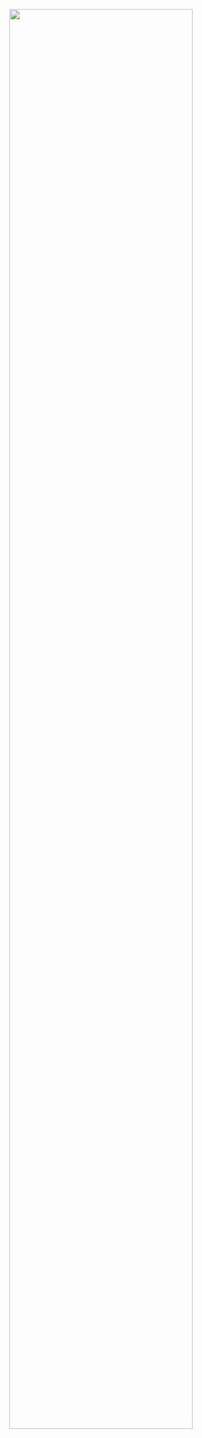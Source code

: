 <p align="center">
  <img width="80%" src="https://github.com/iSpring/react-step-by-step-tutorials/blob/master/tutorials/bundle-npm-packages-with-webpack/images/npm.png">
</p>